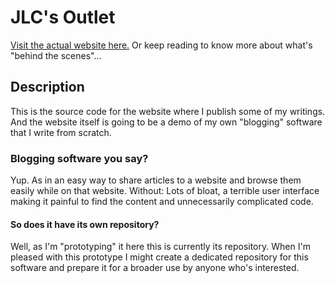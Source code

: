 
# JLC's Outlet

[Visit the actual website here.](https://joakimch.github.io/my-outlet/) Or keep reading to know more about what's "behind the scenes"...

## Description

This is the source code for the website where I publish some of my writings. And the website itself is going to be a demo of my own "blogging" software that I write from scratch.

### Blogging software you say?

Yup. As in an easy way to share articles to a website and browse them easily while on that website. Without: Lots of bloat, a terrible user interface making it painful to find the content and unnecessarily complicated code.

#### So does it have its own repository?

Well, as I'm "prototyping" it here this is currently its repository. When I'm pleased with this prototype I might create a dedicated repository for this software and prepare it for a broader use by anyone who's interested.

